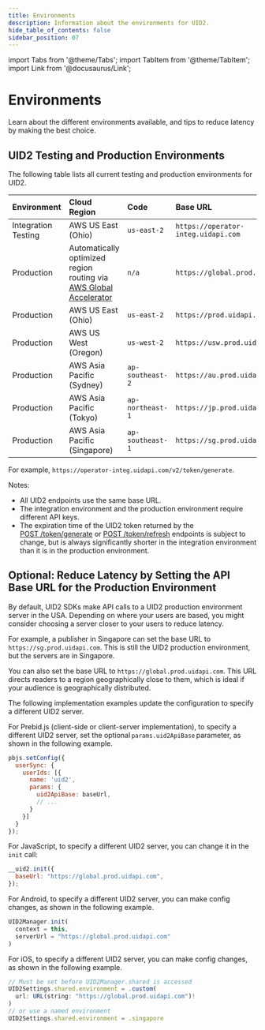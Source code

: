 ```yaml
---
title: Environments
description: Information about the environments for UID2.
hide_table_of_contents: false
sidebar_position: 07
---
```


import Tabs from '@theme/Tabs';
import TabItem from '@theme/TabItem';
import Link from '@docusaurus/Link';

# Environments

Learn about the different environments available, and tips to reduce latency by making the best choice.

## UID2 Testing and Production Environments

The following table lists all current testing and production environments for UID2.

| Environment | Cloud Region | Code | Base URL |
| :--- | :--- | :--- | :--- |
| Integration Testing | AWS US East (Ohio) | `us-east-2` | `https://operator-integ.uidapi.com` |
| Production | Automatically optimized region routing via <a href='https://aws.amazon.com/global-accelerator/'>AWS Global Accelerator</a> | `n/a` | `https://global.prod.uidapi.com` |
| Production | AWS US East (Ohio) | `us-east-2` | `https://prod.uidapi.com` |
| Production | AWS US West (Oregon) | `us-west-2` | `https://usw.prod.uidapi.com` |
| Production | AWS Asia Pacific (Sydney) | `ap-southeast-2` | `https://au.prod.uidapi.com` |
| Production | AWS Asia Pacific (Tokyo) | `ap-northeast-1` | `https://jp.prod.uidapi.com` |
| Production | AWS Asia Pacific (Singapore) | `ap-southeast-1` | `https://sg.prod.uidapi.com` |

For example, `https://operator-integ.uidapi.com/v2/token/generate`.

Notes:

- All UID2 endpoints use the same base URL.
- The integration environment and the production environment require different <Link href="../ref-info/glossary-uid#gl-api-key">API keys</Link>.
- The expiration time of the <Link href="../ref-info/glossary-uid#gl-uid2-token">UID2 token</Link> returned by the [POST&nbsp;/token/generate](../endpoints/post-token-generate.md) or [POST&nbsp;/token/refresh](../endpoints/post-token-refresh.md) endpoints is subject to change, but is always significantly shorter in the integration environment than it is in the production environment.


## Optional: Reduce Latency by Setting the API Base URL for the Production Environment

By default, UID2 SDKs make API calls to a UID2 production environment server in the USA. Depending on where your users are based, you might consider choosing a server closer to your users to reduce latency.

For example, a publisher in Singapore can set the base URL to `https://sg.prod.uidapi.com`. This is still the UID2 production environment, but the servers are in Singapore.

You can also set the base URL to `https://global.prod.uidapi.com`. This URL directs readers to a region geographically close to them, which is ideal if your audience is geographically distributed.

The following implementation examples update the configuration to specify a different UID2 server.

<Tabs groupId="language-selection">
<TabItem value='pbid' label='Prebid.js'>

For Prebid.js (client-side or client-server implementation), to specify a different UID2 server, set the optional `params.uid2ApiBase` parameter, as shown in the following example.

```js
pbjs.setConfig({ 
  userSync: { 
    userIds: [{ 
      name: 'uid2', 
      params: { 
        uid2ApiBase: baseUrl, 
        // ... 
      } 
    }] 
  } 
}); 
```

</TabItem>
<TabItem value='js' label='JavaScript'>

For JavaScript, to specify a different UID2 server, you can change it in the `init` call:

```js
__uid2.init({
  baseUrl: "https://global.prod.uidapi.com",
});
```

</TabItem>
<TabItem value='android' label='Android'>

For Android, to specify a different UID2 server, you can make config changes, as shown in the following example.
 
```js
UID2Manager.init(
  context = this,
  serverUrl = "https://global.prod.uidapi.com"
)
```

</TabItem>
<TabItem value='ios' label='iOS'>

For iOS, to specify a different UID2 server, you can make config changes, as shown in the following example.

```js
// Must be set before UID2Manager.shared is accessed
UID2Settings.shared.environment = .custom(
  url: URL(string: "https://global.prod.uidapi.com")!
)
// or use a named environment
UID2Settings.shared.environment = .singapore
```

</TabItem>
</Tabs>
